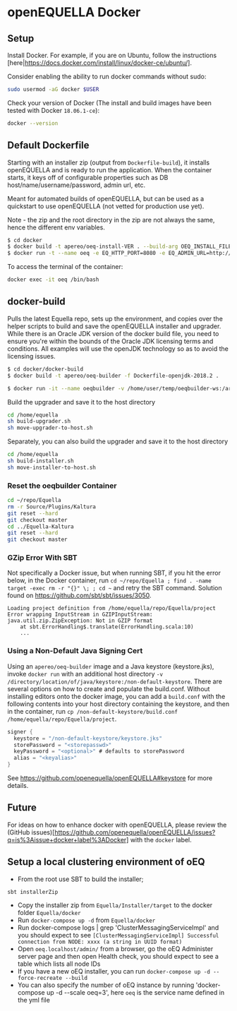 # openEQUELLA Docker

## Setup

Install Docker. For example, if you are on Ubuntu, follow the instructions [here|https://docs.docker.com/install/linux/docker-ce/ubuntu/].

Consider enabling the ability to run docker commands without sudo:

```sh
sudo usermod -aG docker $USER
```

Check your version of Docker (The install and build images have been tested with Docker `18.06.1-ce`):

```sh
docker --version
```

## Default Dockerfile

Starting with an installer zip (output from `Dockerfile-build`), it installs openEQUELLA and is ready to run the application. When the container starts, it keys off of configurable properties such as DB host/name/username/password, admin url, etc.

Meant for automated builds of openEQUELLA, but can be used as a quickstart to use openEQUELLA (not vetted for production use yet).

Note - the zip and the root directory in the zip are not always the same, hence the different env variables.

```sh
$ cd docker
$ docker build -t apereo/oeq-install-VER . --build-arg OEQ_INSTALL_FILE=equella-installer-VER.zip --build-arg OEQ_INSTALL_ZIP_ROOT_DIR=equella-installer-VER
$ docker run -t --name oeq -e EQ_HTTP_PORT=8080 -e EQ_ADMIN_URL=http://172.17.0.2:8080/admin/ -e EQ_HIBERNATE_CONNECTION_URL=jdbc:postgresql://your-db-host-here:5432/eqdocker -e EQ_HIBERNATE_CONNECTION_USERNAME=equellauser -e EQ_HIBERNATE_CONNECTION_PASSWORD="your-db-pw-here" oeq-install-VER
```

To access the terminal of the container:

```sh
docker exec -it oeq /bin/bash
```

## docker-build

Pulls the latest Equella repo, sets up the environment, and copies over the helper scripts to build and save the openEQUELLA installer and upgrader. While there is an Oracle JDK version of the docker build file, you need to ensure you're within the bounds of the Oracle JDK licensing terms and conditions. All examples will use the openJDK technology so as to avoid the licensing issues.

```sh
$ cd docker/docker-build
$ docker build -t apereo/oeq-builder -f Dockerfile-openjdk-2018.2 .

$ docker run -it --name oeqbuilder -v /home/user/temp/oeqbuilder-ws:/artifacts apereo/oeq-builder
```

Build the upgrader and save it to the host directory

```sh
cd /home/equella
sh build-upgrader.sh
sh move-upgrader-to-host.sh
```

Separately, you can also build the upgrader and save it to the host directory

```sh
cd /home/equella
sh build-installer.sh
sh move-installer-to-host.sh
```

### Reset the oeqbuilder Container

```sh
cd ~/repo/Equella
rm -r Source/Plugins/Kaltura
git reset --hard
git checkout master
cd ../Equella-Kaltura
git reset --hard
git checkout master
```

### GZip Error With SBT

Not specifically a Docker issue, but when running SBT, if you hit the error below, in the Docker container, run `cd ~/repo/Equella ; find . -name target -exec rm -r "{}" \; ; cd ~` and retry the SBT command. Solution found on https://github.com/sbt/sbt/issues/3050.

```
Loading project definition from /home/equella/repo/Equella/project
Error wrapping InputStream in GZIPInputStream: java.util.zip.ZipException: Not in GZIP format
    at sbt.ErrorHandling$.translate(ErrorHandling.scala:10)
    ...
```

### Using a Non-Default Java Signing Cert

Using an `apereo/oeq-builder` image and a Java keystore (keystore.jks), invoke `docker run` with an additional host directory `-v /directory/location/of/java/keystore:/non-default-keystore`. There are several options on how to create and populate the build.conf. Without installing editors onto the docker image, you can add a `build.conf` with the following contents into your host directory containing the keystore, and then in the container, run `cp /non-default-keystore/build.conf /home/equella/repo/Equella/project`.

```sbt
signer {
  keystore = "/non-default-keystore/keystore.jks"
  storePassword = "<storepasswd>"
  keyPassword = "<optional>" # defaults to storePassword
  alias = "<keyalias>"
}
```

See https://github.com/openequella/openEQUELLA#keystore for more details.

## Future

For ideas on how to enhance docker with openEQUELLA, please review the (GitHub issues)[https://github.com/openequella/openEQUELLA/issues?q=is%3Aissue+docker+label%3ADocker] with the `docker` label.

## Setup a local clustering environment of oEQ

- From the root use SBT to build the installer;

```
sbt installerZip
```

- Copy the installer zip from `Equella/Installer/target` to the docker folder `Equella/docker`
- Run `docker-compose up -d` from `Equella/docker`
- Run docker-compose logs | grep 'ClusterMessagingServiceImpl' and you should expect to see `[ClusterMessagingServiceImpl] Successful connection from NODE: xxxx (a string in UUID format)`
- Open `oeq.localhost/admin/` from a browser, go the oEQ Administer server page and then open Health check, you should expect to see a table which lists all node IDs
- If you have a new oEQ installer, you can run `docker-compose up -d --force-recreate --build`
- You can also specify the number of oEQ instance by running 'docker-compose up -d --scale oeq=3', here `oeq` is the service name defined in the yml file

